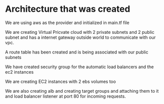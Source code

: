 <h1>Architecture that was created</h1>

<p>We are using aws as the provider and initialized in main.tf file</p>
<p> We are creating Virtual Pricvate cloud with 2 private subnets and 2 public subnet and has a internet gateway outside world to communicate with our vpc.</p>
<p>A route table has been created and is being associated with our public subnets</p>
<p>We have created security group for the automatic load balancers and the ec2 instances </p>
<p>We are creating EC2 instances with 2 ebs volumes too</p>
<p>We are also creating alb and creating target groups and attaching them to it and load balancer listener at port 80 for incoming requests.</p>
